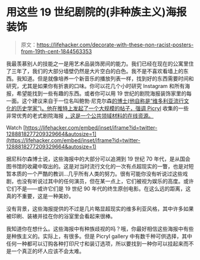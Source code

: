 # 用这些 19 世纪剧院的(非种族主义)海报装饰

> 原文：<https://lifehacker.com/decorate-with-these-non-racist-posters-from-19th-cent-1844563353>

我最羡慕别人的技能之一是用艺术品装饰房间的能力。我们已经在现在的公寓里住了三年了，我们的大部分墙壁仍然是大片空白的白色。我不是不喜欢看墙上的东西。我知道。但是就像培养一个新音乐的播放列表一样，找到好的东西需要时间和研究，尤其是如果你有折衷的口味。你可以花几个小时研究 Instagram 和所有海报，希望能找到一些有趣的东西。或者你可以用 19 世纪的剧院海报装饰家里的每一面。这个建议来自于一位名叫鲍勃·尼克尔森[的博士(他自称是“维多利亚流行文化的历史学家”)。他在推特上发起了一个大规模的帖子，强调 Picryl](https://twitter.com/DigiVictorian) 收集的一些非常优秀的老式剧院海报 [，这是一个公共领域材料的在线资源。](https://picryl.com/search?page=1&q=%23posters%2Bperforming%2Barts%2Bposters)

Watch [https://lifehacker.com/embed/inset/iframe?id=twitter-1288818277209329664&autosize=1](https://lifehacker.com/embed/inset/iframe?id=twitter-1288818277209329664&autosize=1) 

据尼科尔森博士说，这些海报中的大部分可以追溯到 19 世纪 70 年代，是从国会图书馆的收藏中取出的。这是对当时流行文化的一次有点超现实的一瞥，也是对短暂本质的一个严酷的教训...几乎所有人类的努力。很有可能你没有听说过这些戏剧，也没有听说过其中的任何演员，但在某一点上，它们被视为娱乐的高度。或许它们不是——或许它们是 19 世纪 90 年代的终生原创电影。在这么远的距离，这真的不重要，这是一种美妙。

没有背景，这些海报提供的不过是几片略显超现实的维多利亚风格，其中许多如果被印刷、装裱并挂在你的浴室里会看起来很棒。

我知道你在想什么。这些海报中有种族歧视的吗？哦，你最好相信这些海报中有些是种族主义的。实际上，有很多。但是 Picryl gallery 中有数千种可供选择，其中任何一种都可以订购各种打印尺寸和装订选项，所以要找到一种你可以挂起来而不是一个真正的坏人应该不会太难。